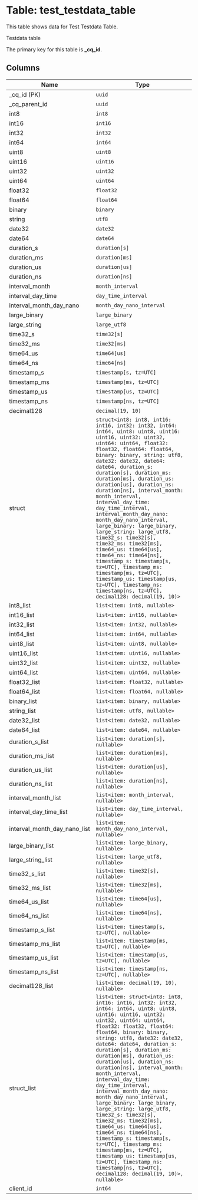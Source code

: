 # Table: test_testdata_table

This table shows data for Test Testdata Table.

Testdata table

The primary key for this table is **_cq_id**.

## Columns

| Name          | Type          |
| ------------- | ------------- |
|_cq_id (PK)|`uuid`|
|_cq_parent_id|`uuid`|
|int8|`int8`|
|int16|`int16`|
|int32|`int32`|
|int64|`int64`|
|uint8|`uint8`|
|uint16|`uint16`|
|uint32|`uint32`|
|uint64|`uint64`|
|float32|`float32`|
|float64|`float64`|
|binary|`binary`|
|string|`utf8`|
|date32|`date32`|
|date64|`date64`|
|duration_s|`duration[s]`|
|duration_ms|`duration[ms]`|
|duration_us|`duration[us]`|
|duration_ns|`duration[ns]`|
|interval_month|`month_interval`|
|interval_day_time|`day_time_interval`|
|interval_month_day_nano|`month_day_nano_interval`|
|large_binary|`large_binary`|
|large_string|`large_utf8`|
|time32_s|`time32[s]`|
|time32_ms|`time32[ms]`|
|time64_us|`time64[us]`|
|time64_ns|`time64[ns]`|
|timestamp_s|`timestamp[s, tz=UTC]`|
|timestamp_ms|`timestamp[ms, tz=UTC]`|
|timestamp_us|`timestamp[us, tz=UTC]`|
|timestamp_ns|`timestamp[ns, tz=UTC]`|
|decimal128|`decimal(19, 10)`|
|struct|`struct<int8: int8, int16: int16, int32: int32, int64: int64, uint8: uint8, uint16: uint16, uint32: uint32, uint64: uint64, float32: float32, float64: float64, binary: binary, string: utf8, date32: date32, date64: date64, duration_s: duration[s], duration_ms: duration[ms], duration_us: duration[us], duration_ns: duration[ns], interval_month: month_interval, interval_day_time: day_time_interval, interval_month_day_nano: month_day_nano_interval, large_binary: large_binary, large_string: large_utf8, time32_s: time32[s], time32_ms: time32[ms], time64_us: time64[us], time64_ns: time64[ns], timestamp_s: timestamp[s, tz=UTC], timestamp_ms: timestamp[ms, tz=UTC], timestamp_us: timestamp[us, tz=UTC], timestamp_ns: timestamp[ns, tz=UTC], decimal128: decimal(19, 10)>`|
|int8_list|`list<item: int8, nullable>`|
|int16_list|`list<item: int16, nullable>`|
|int32_list|`list<item: int32, nullable>`|
|int64_list|`list<item: int64, nullable>`|
|uint8_list|`list<item: uint8, nullable>`|
|uint16_list|`list<item: uint16, nullable>`|
|uint32_list|`list<item: uint32, nullable>`|
|uint64_list|`list<item: uint64, nullable>`|
|float32_list|`list<item: float32, nullable>`|
|float64_list|`list<item: float64, nullable>`|
|binary_list|`list<item: binary, nullable>`|
|string_list|`list<item: utf8, nullable>`|
|date32_list|`list<item: date32, nullable>`|
|date64_list|`list<item: date64, nullable>`|
|duration_s_list|`list<item: duration[s], nullable>`|
|duration_ms_list|`list<item: duration[ms], nullable>`|
|duration_us_list|`list<item: duration[us], nullable>`|
|duration_ns_list|`list<item: duration[ns], nullable>`|
|interval_month_list|`list<item: month_interval, nullable>`|
|interval_day_time_list|`list<item: day_time_interval, nullable>`|
|interval_month_day_nano_list|`list<item: month_day_nano_interval, nullable>`|
|large_binary_list|`list<item: large_binary, nullable>`|
|large_string_list|`list<item: large_utf8, nullable>`|
|time32_s_list|`list<item: time32[s], nullable>`|
|time32_ms_list|`list<item: time32[ms], nullable>`|
|time64_us_list|`list<item: time64[us], nullable>`|
|time64_ns_list|`list<item: time64[ns], nullable>`|
|timestamp_s_list|`list<item: timestamp[s, tz=UTC], nullable>`|
|timestamp_ms_list|`list<item: timestamp[ms, tz=UTC], nullable>`|
|timestamp_us_list|`list<item: timestamp[us, tz=UTC], nullable>`|
|timestamp_ns_list|`list<item: timestamp[ns, tz=UTC], nullable>`|
|decimal128_list|`list<item: decimal(19, 10), nullable>`|
|struct_list|`list<item: struct<int8: int8, int16: int16, int32: int32, int64: int64, uint8: uint8, uint16: uint16, uint32: uint32, uint64: uint64, float32: float32, float64: float64, binary: binary, string: utf8, date32: date32, date64: date64, duration_s: duration[s], duration_ms: duration[ms], duration_us: duration[us], duration_ns: duration[ns], interval_month: month_interval, interval_day_time: day_time_interval, interval_month_day_nano: month_day_nano_interval, large_binary: large_binary, large_string: large_utf8, time32_s: time32[s], time32_ms: time32[ms], time64_us: time64[us], time64_ns: time64[ns], timestamp_s: timestamp[s, tz=UTC], timestamp_ms: timestamp[ms, tz=UTC], timestamp_us: timestamp[us, tz=UTC], timestamp_ns: timestamp[ns, tz=UTC], decimal128: decimal(19, 10)>, nullable>`|
|client_id|`int64`|